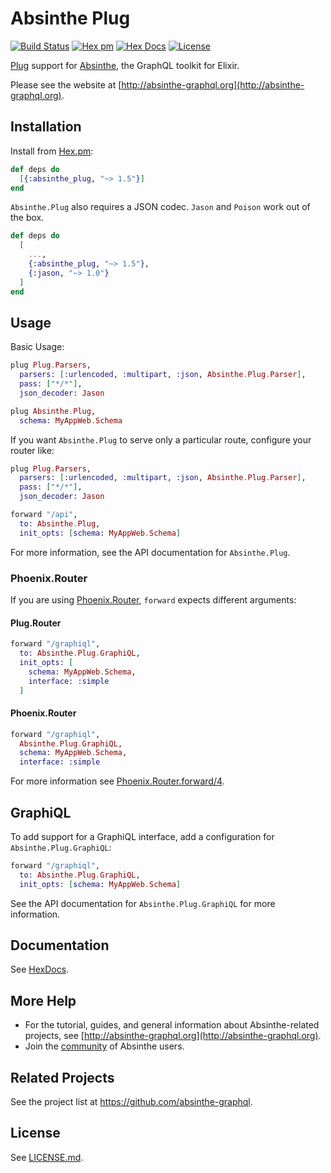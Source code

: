 # Absinthe Plug

[![Build Status](https://github.com/absinthe-graphql/absinthe_plug/workflows/CI/badge.svg)](https://github.com/absinthe-graphql/absinthe_plug/actions?query=workflow%3ACI)
[![Hex pm](http://img.shields.io/hexpm/v/absinthe_plug.svg)](https://hex.pm/packages/absinthe_plug)
[![Hex Docs](https://img.shields.io/badge/hex-docs-blue.svg)](https://hexdocs.pm/absinthe_plug/)
[![License](https://img.shields.io/badge/License-MIT-blue.svg)](https://opensource.org/licenses/MIT)

[Plug](https://hex.pm/packages/plug) support for [Absinthe](https://hex.pm/packages/absinthe),
the GraphQL toolkit for Elixir.

Please see the website at [http://absinthe-graphql.org](http://absinthe-graphql.org).

## Installation

Install from [Hex.pm](https://hex.pm/packages/absinthe_plug):

```elixir
def deps do
  [{:absinthe_plug, "~> 1.5"}]
end
```

`Absinthe.Plug` also requires a JSON codec. `Jason` and `Poison` work out of the box.

```elixir
def deps do
  [
    ...,
    {:absinthe_plug, "~> 1.5"},
    {:jason, "~> 1.0"}
  ]
end
```

## Usage

Basic Usage:

```elixir
plug Plug.Parsers,
  parsers: [:urlencoded, :multipart, :json, Absinthe.Plug.Parser],
  pass: ["*/*"],
  json_decoder: Jason

plug Absinthe.Plug,
  schema: MyAppWeb.Schema
```

If you want `Absinthe.Plug` to serve only a particular route, configure your
router like:

```elixir
plug Plug.Parsers,
  parsers: [:urlencoded, :multipart, :json, Absinthe.Plug.Parser],
  pass: ["*/*"],
  json_decoder: Jason

forward "/api",
  to: Absinthe.Plug,
  init_opts: [schema: MyAppWeb.Schema]
```

For more information, see the API documentation for `Absinthe.Plug`.

### Phoenix.Router

If you are using [Phoenix.Router](https://hexdocs.pm/phoenix/Phoenix.Router.html), `forward` expects different arguments:

#### Plug.Router

```elixir
forward "/graphiql",
  to: Absinthe.Plug.GraphiQL,
  init_opts: [
    schema: MyAppWeb.Schema,
    interface: :simple
  ]
```

#### Phoenix.Router

```elixir
forward "/graphiql",
  Absinthe.Plug.GraphiQL,
  schema: MyAppWeb.Schema,
  interface: :simple
```

For more information see [Phoenix.Router.forward/4](https://hexdocs.pm/phoenix/Phoenix.Router.html#forward/4).


## GraphiQL

To add support for a GraphiQL interface, add a configuration for
`Absinthe.Plug.GraphiQL`:

```elixir
forward "/graphiql",
  to: Absinthe.Plug.GraphiQL,
  init_opts: [schema: MyAppWeb.Schema]
```

See the API documentation for `Absinthe.Plug.GraphiQL` for more information.


## Documentation

See [HexDocs](https://hexdocs.pm/absinthe_plug).

## More Help

- For the tutorial, guides, and general information about Absinthe-related
  projects, see [http://absinthe-graphql.org](http://absinthe-graphql.org).
- Join the [community](http://absinthe-graphql.org/community) of Absinthe users.

## Related Projects

See the project list at <https://github.com/absinthe-graphql>.

## License

See [LICENSE.md](./LICENSE.md).
